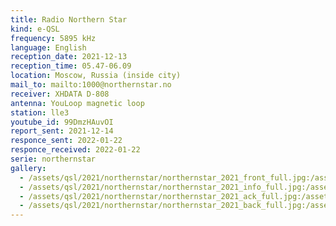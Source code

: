 ```yaml
---
title: Radio Northern Star
kind: e-QSL
frequency: 5895 kHz
language: English
reception_date: 2021-12-13
reception_time: 05.47-06.09
location: Moscow, Russia (inside city)
mail_to: mailto:1000@northernstar.no
receiver: XHDATA D-808
antenna: YouLoop magnetic loop
station: lle3
youtube_id: 99DmzHAuvOI  
report_sent: 2021-12-14
responce_sent: 2022-01-22
responce_received: 2022-01-22
serie: northernstar
gallery:
  - /assets/qsl/2021/northernstar/northernstar_2021_front_full.jpg:/assets/qsl/2021/northernstar/northernstar_2021_front_small.jpg
  - /assets/qsl/2021/northernstar/northernstar_2021_info_full.jpg:/assets/qsl/2021/northernstar/northernstar_2021_info_small.jpg
  - /assets/qsl/2021/northernstar/northernstar_2021_ack_full.jpg:/assets/qsl/2021/northernstar/northernstar_2021_ack_small.jpg
  - /assets/qsl/2021/northernstar/northernstar_2021_back_full.jpg:/assets/qsl/2021/northernstar/northernstar_2021_back_small.jpg
---
```

